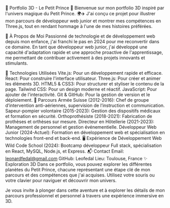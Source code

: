 🌟 Portfolio 3D - Le Petit Prince 🌟
Bienvenue sur mon portfolio 3D inspiré par l'univers magique du Petit Prince. 🌍✈️ J'ai conçu ce projet pour illustrer mon parcours de développeur web junior et montrer mes compétences en Three.js, tout en rendant hommage à l'une de mes histoires préférées.

📖 À Propos de Moi
Passionné de technologie et de développement web depuis mon enfance, j'ai franchi le pas en 2024 pour me reconvertir dans ce domaine. En tant que développeur web junior, j'ai développé une capacité d'adaptation rapide et une approche proactive de l'apprentissage, me permettant de contribuer activement à des projets innovants et stimulants.

🚀 Technologies Utilisées
Vite.js: Pour un développement rapide et efficace.
React: Pour construire l'interface utilisateur.
Three.js: Pour créer et animer les éléments 3D.
HTML5 & CSS3: Pour structurer et styliser le contenu de la page.
Tailwind CSS: Pour un design moderne et réactif.
JavaScript: Pour ajouter de l'interactivité.
Git & GitHub: Pour la gestion de version et le déploiement.
🌠 Parcours
Armée Suisse (2012-2016): Chef de groupe d’intervention anti-aériennes, supervision de l’instruction et communication.
Sapeur-pompier volontaire (2015-2023): Gestion des dispositifs médicaux et formation en sécurité.
Orthoprothésiste (2018-2021): Fabrication de prothèses et orthèses sur mesure.
Directeur en Hôtellerie (2021-2023): Management de personnel et gestion événementielle.
Développeur Web Junior (2024-Actuel): Formation en développement web et spécialisation en technologies front-end et back-end.
🖥️ Expérience de Développement Web
Wild Code School (2024): Bootcamp développeur Full stack, spécialisation en React, MySQL, Node.js, et Express.
📬 Contact
Email: leonardfedal@gmail.com
GitHub: Leofedal
Lieu: Toulouse, France
✨ Exploration 3D
Dans ce portfolio, vous pouvez explorer les différentes planètes du Petit Prince, chacune représentant une étape clé de mon parcours et des compétences que j'ai acquises. Utilisez votre souris ou votre clavier pour naviguer et découvrir mon univers.

Je vous invite à plonger dans cette aventure et à explorer les détails de mon parcours professionnel et personnel à travers une expérience immersive en 3D.
